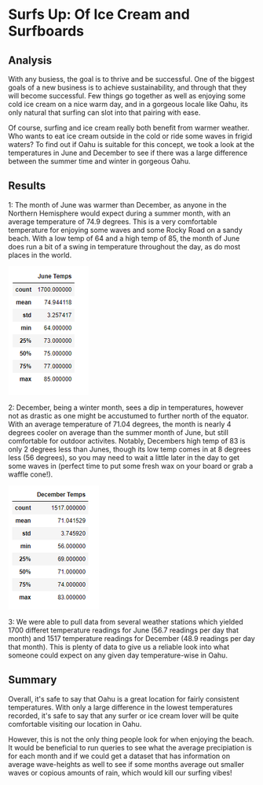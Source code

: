 # Surfs Up: Of Ice Cream and Surfboards

## Analysis

With any busiess, the goal is to thrive and be successful. One of the biggest goals of a new business is to achieve sustainability, and through that they will become successful. Few things go together as well as enjoying some cold ice cream on a nice warm day, and in a gorgeous locale like Oahu, its only natural that surfing can slot into that pairing with ease. 

Of course, surfing and ice cream really both benefit from warmer weather. Who wants to eat ice cream outside in the cold or ride some waves in frigid waters? To find out if Oahu is suitable for this concept, we took a look at the temperatures in June and December to see if there was a large difference between the summer time and winter in gorgeous Oahu. 

## Results

1: The month of June was warmer than December, as anyone in the Northern Hemisphere would expect during a summer month, with an average temperature of 74.9 degrees. This is a very comfortable temperature for enjoying some waves and some Rocky Road on a sandy beach. With a low temp of 64 and a high temp of 85, the month of June does run a bit of a swing in temperature throughout the day, as do most places in the world. 

![June Temperature Data](https://github.com/BPeaver/surfs_up/blob/main/June%20Temps.png)

2: December, being a winter month, sees a dip in temperatures, however not as drastic as one might be accustumed to further north of the equator. With an average temperature of 71.04 degrees, the month is nearly 4 degrees cooler on average than the summer month of June, but still comfortable for outdoor activites. Notably, Decembers high temp of 83 is only 2 degrees less than Junes, though its low temp comes in at 8 degrees less (56 degrees), so you may need to wait a little later in the day to get some waves in (perfect time to put some fresh wax on your board or grab a waffle cone!). 

![December Temperature Data](https://github.com/BPeaver/surfs_up/blob/main/December%20Temps.png)

3: We were able to pull data from several weather stations which yielded 1700 differet temperature readings for June (56.7 readings per day that month) and 1517 temperature readings for December (48.9 readings per day that month). This is plenty of data to give us a reliable look into what someone could expect on any given day temperature-wise in Oahu. 

## Summary

Overall, it's safe to say that Oahu is a great location for fairly consistent temperatures. With only a large difference in the lowest temperatures recorded, it's safe to say that any surfer or ice cream lover will be quite comfortable visiting our location in Oahu. 

However, this is not the only thing people look for when enjoying the beach. It would be beneficial to run queries to see what the average precipiation is for each month and if we could get a dataset that has information on average wave-heights as well to see if some months average out smaller waves or copious amounts of rain, which would kill our surfing vibes!
